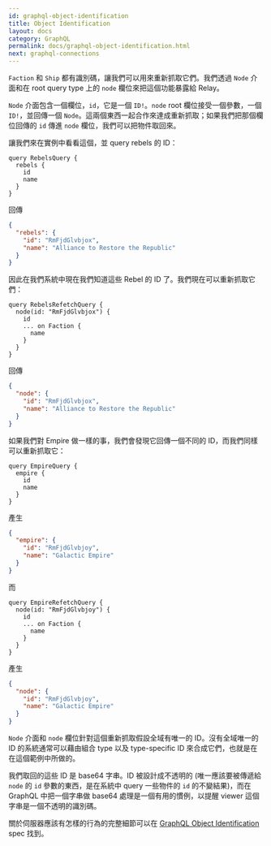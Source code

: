 ```yaml
---
id: graphql-object-identification
title: Object Identification
layout: docs
category: GraphQL
permalink: docs/graphql-object-identification.html
next: graphql-connections
---
```


`Faction` 和 `Ship` 都有識別碼，讓我們可以用來重新抓取它們。我們透過 `Node` 介面和在 root query type 上的 `node` 欄位來把這個功能暴露給 Relay。

`Node` 介面包含一個欄位，`id`，它是一個 `ID!`。`node` root 欄位接受一個參數，一個 `ID!`，並回傳一個 `Node`。這兩個東西一起合作來達成重新抓取；如果我們把那個欄位回傳的 `id` 傳進 `node` 欄位，我們可以把物件取回來。

讓我們來在實例中看看這個，並 query rebels 的 ID：

```
query RebelsQuery {
  rebels {
    id
    name
  }
}
```

回傳

```json
{
  "rebels": {
    "id": "RmFjdGlvbjox",
    "name": "Alliance to Restore the Republic"
  }
}
```

因此在我們系統中現在我們知道這些 Rebel 的 ID 了。我們現在可以重新抓取它們：

```
query RebelsRefetchQuery {
  node(id: "RmFjdGlvbjox") {
    id
    ... on Faction {
      name
    }
  }
}
```

回傳

```json
{
  "node": {
    "id": "RmFjdGlvbjox",
    "name": "Alliance to Restore the Republic"
  }
}
```

如果我們對 Empire 做一樣的事，我們會發現它回傳一個不同的 ID，而我們同樣可以重新抓取它：

```
query EmpireQuery {
  empire {
    id
    name
  }
}
```

產生

```json
{
  "empire": {
    "id": "RmFjdGlvbjoy",
    "name": "Galactic Empire"
  }
}
```

而

```
query EmpireRefetchQuery {
  node(id: "RmFjdGlvbjoy") {
    id
    ... on Faction {
      name
    }
  }
}
```

產生

```json
{
  "node": {
    "id": "RmFjdGlvbjoy",
    "name": "Galactic Empire"
  }
}
```

`Node` 介面和 `node` 欄位針對這個重新抓取假設全域有唯一的 ID。沒有全域唯一的 ID 的系統通常可以藉由組合 type 以及 type-specific ID 來合成它們，也就是在在這個範例中所做的。

我們取回的這些 ID 是 base64 字串。ID 被設計成不透明的 (唯一應該要被傳遞給 `node` 的 `id` 參數的東西，是在系統中 query 一些物件的 `id` 的不變結果)，而在 GraphQL 中把一個字串做 base64 處理是一個有用的慣例，以提醒 viewer 這個字串是一個不透明的識別碼。

關於伺服器應該有怎樣的行為的完整細節可以在 [GraphQL Object Identification](../graphql/objectidentification.htm) spec 找到。
